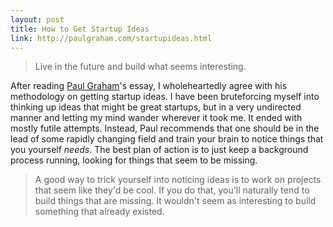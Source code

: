 ```yaml
---
layout: post
title: How to Get Startup Ideas
link: http://paulgraham.com/startupideas.html
---
```


> Live in the future and build what seems interesting.

After reading [Paul Graham][]'s essay, I wholeheartedly agree with his methodology on getting startup ideas. I have been bruteforcing myself into thinking up ideas that might be great startups, but in a very undirected manner and letting my mind wander wherever it took me. It ended with mostly futile attempts. Instead, Paul recommends that one should be in the lead of some rapidly changing field and train your brain to notice things that you yourself _needs_. The best plan of action is to just keep a background process running, looking for things that seem to be missing.

> A good way to trick yourself into noticing ideas is to work on projects that seem like they'd be cool. If you do that, you'll naturally tend to build things that are missing. It wouldn't seem as interesting to build something that already existed.

[Paul Graham]: http://paulgraham.com/index.html "PG"